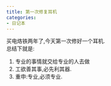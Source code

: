 ```yaml
---
title: 第一次修复耳机
categories:
- 日记本
---
```


买电烙铁两年了,今天第一次修好一个耳机.  
总结下就是:  

1. 专业的事情就交给专业的人去做  
2.  工欲善其事,必先利其器.  
3. 重申:专业,必须专业.

